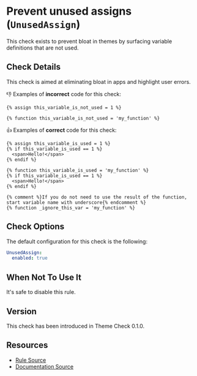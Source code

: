 # Prevent unused assigns (`UnusedAssign`)

This check exists to prevent bloat in themes by surfacing variable definitions that are not used.

## Check Details

This check is aimed at eliminating bloat in apps and highlight user errors.

:-1: Examples of **incorrect** code for this check:

```liquid
{% assign this_variable_is_not_used = 1 %}
```

```liquid
{% function this_variable_is_not_used = 'my_function' %}
```

:+1: Examples of **correct** code for this check:

```liquid
{% assign this_variable_is_used = 1 %}
{% if this_variable_is_used == 1 %}
  <span>Hello!</span>
{% endif %}
```

```liquid
{% function this_variable_is_used = 'my_function' %}
{% if this_variable_is_used == 1 %}
  <span>Hello!</span>
{% endif %}
```

```liquid
{% comment %}If you do not need to use the result of the function, start variable name with underscore{% endcomment %}
{% function _ignore_this_var = 'my_function' %}
```

## Check Options

The default configuration for this check is the following:

```yaml
UnusedAssign:
  enabled: true
```

## When Not To Use It

It's safe to disable this rule.

## Version

This check has been introduced in Theme Check 0.1.0.

## Resources

- [Rule Source][codesource]
- [Documentation Source][docsource]

[codesource]: /lib/platformos_check/checks/unused_assign.rb
[docsource]: /docs/checks/unused_assign.md
